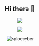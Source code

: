 <h2 align="center">
  Hi there 👋
</h2>
<p align="center">
  <img src="https://img.shields.io/badge/Discord-SploeCyber%230978-blue">
</p>
<p align="center"><img src="https://count.getloli.com/get/@SploeCyber?theme=rule34"/></p>
<p align="center">&nbsp;<img align="center" src="https://github-readme-stats.vercel.app/api?username=sploecyber&show_icons=true&locale=en" alt="sploecyber" /></p>

